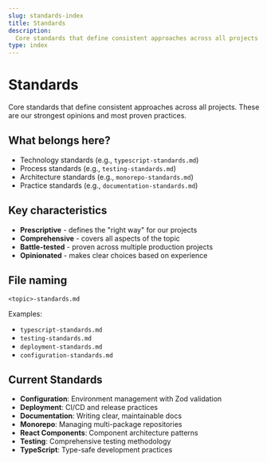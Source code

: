 ```yaml
---
slug: standards-index
title: Standards
description:
  Core standards that define consistent approaches across all projects
type: index
---
```


# Standards

Core standards that define consistent approaches across all projects. These are
our strongest opinions and most proven practices.

## What belongs here?

- Technology standards (e.g., `typescript-standards.md`)
- Process standards (e.g., `testing-standards.md`)
- Architecture standards (e.g., `monorepo-standards.md`)
- Practice standards (e.g., `documentation-standards.md`)

## Key characteristics

- **Prescriptive** - defines the "right way" for our projects
- **Comprehensive** - covers all aspects of the topic
- **Battle-tested** - proven across multiple production projects
- **Opinionated** - makes clear choices based on experience

## File naming

`<topic>-standards.md`

Examples:

- `typescript-standards.md`
- `testing-standards.md`
- `deployment-standards.md`
- `configuration-standards.md`

## Current Standards

- **Configuration**: Environment management with Zod validation
- **Deployment**: CI/CD and release practices
- **Documentation**: Writing clear, maintainable docs
- **Monorepo**: Managing multi-package repositories
- **React Components**: Component architecture patterns
- **Testing**: Comprehensive testing methodology
- **TypeScript**: Type-safe development practices
